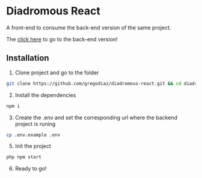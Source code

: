 # Diadromous React
A front-end to consume the back-end version of the same project.

The [click here](https://github.com/gregodiaz/diadromous-api) to go to the back-end version!


## Installation
1. Clone project and go to the folder
```bash
git clone https://github.com/gregodiaz/diadromous-react.git && cd diadromous-react
```
2. Install the dependencies 
```bash
npm i
```
3. Create the .env and set the corresponding url where the backend project is runing
```bash
cp .env.example .env
```
5. Init the project
```bash
php npm start
```
6. Ready to go!

